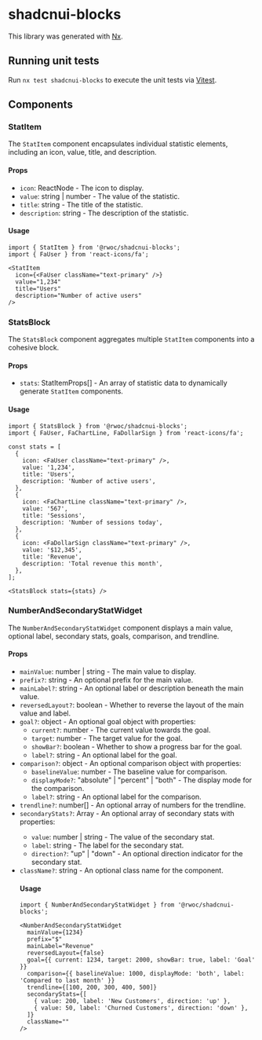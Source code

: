 # shadcnui-blocks

This library was generated with [Nx](https://nx.dev).

## Running unit tests

Run `nx test shadcnui-blocks` to execute the unit tests via [Vitest](https://vitest.dev/).

## Components

### StatItem

The `StatItem` component encapsulates individual statistic elements, including an icon, value, title, and description.

#### Props

- `icon`: ReactNode - The icon to display.
- `value`: string | number - The value of the statistic.
- `title`: string - The title of the statistic.
- `description`: string - The description of the statistic.

#### Usage

```tsx
import { StatItem } from '@rwoc/shadcnui-blocks';
import { FaUser } from 'react-icons/fa';

<StatItem
  icon={<FaUser className="text-primary" />}
  value="1,234"
  title="Users"
  description="Number of active users"
/>
```

### StatsBlock

The `StatsBlock` component aggregates multiple `StatItem` components into a cohesive block.

#### Props

- `stats`: StatItemProps[] - An array of statistic data to dynamically generate `StatItem` components.

#### Usage

```tsx
import { StatsBlock } from '@rwoc/shadcnui-blocks';
import { FaUser, FaChartLine, FaDollarSign } from 'react-icons/fa';

const stats = [
  {
    icon: <FaUser className="text-primary" />,
    value: '1,234',
    title: 'Users',
    description: 'Number of active users',
  },
  {
    icon: <FaChartLine className="text-primary" />,
    value: '567',
    title: 'Sessions',
    description: 'Number of sessions today',
  },
  {
    icon: <FaDollarSign className="text-primary" />,
    value: '$12,345',
    title: 'Revenue',
    description: 'Total revenue this month',
  },
];

<StatsBlock stats={stats} />
```

### NumberAndSecondaryStatWidget

The `NumberAndSecondaryStatWidget` component displays a main value, optional label, secondary stats, goals, comparison, and trendline.

#### Props

- `mainValue`: number | string - The main value to display.
- `prefix?`: string - An optional prefix for the main value.
- `mainLabel?`: string - An optional label or description beneath the main value.
- `reversedLayout?`: boolean - Whether to reverse the layout of the main value and label.
- `goal?`: object - An optional goal object with properties:
  - `current?`: number - The current value towards the goal.
  - `target`: number - The target value for the goal.
  - `showBar?`: boolean - Whether to show a progress bar for the goal.
  - `label?`: string - An optional label for the goal.
- `comparison?`: object - An optional comparison object with properties:
  - `baselineValue`: number - The baseline value for comparison.
  - `displayMode?`: "absolute" | "percent" | "both" - The display mode for the comparison.
  - `label?`: string - An optional label for the comparison.
- `trendline?`: number[] - An optional array of numbers for the trendline.
- `secondaryStats?`: Array<object> - An optional array of secondary stats with properties:
  - `value`: number | string - The value of the secondary stat.
  - `label`: string - The label for the secondary stat.
  - `direction?`: "up" | "down" - An optional direction indicator for the secondary stat.
- `className?`: string - An optional class name for the component.

#### Usage

```tsx
import { NumberAndSecondaryStatWidget } from '@rwoc/shadcnui-blocks';

<NumberAndSecondaryStatWidget
  mainValue={1234}
  prefix="$"
  mainLabel="Revenue"
  reversedLayout={false}
  goal={{ current: 1234, target: 2000, showBar: true, label: 'Goal' }}
  comparison={{ baselineValue: 1000, displayMode: 'both', label: 'Compared to last month' }}
  trendline={[100, 200, 300, 400, 500]}
  secondaryStats={[
    { value: 200, label: 'New Customers', direction: 'up' },
    { value: 50, label: 'Churned Customers', direction: 'down' },
  ]}
  className=""
/>
```
